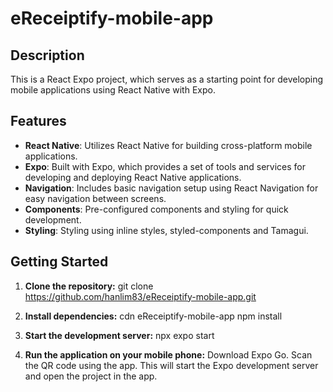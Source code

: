 # eReceiptify-mobile-app
 
## Description
This is a React Expo project, which serves as a starting point for developing mobile applications using React Native with Expo.

## Features
- **React Native**: Utilizes React Native for building cross-platform mobile applications.
- **Expo**: Built with Expo, which provides a set of tools and services for developing and deploying React Native applications.
- **Navigation**: Includes basic navigation setup using React Navigation for easy navigation between screens.
- **Components**: Pre-configured components and styling for quick development.
- **Styling**: Styling using inline styles, styled-components and Tamagui.

## Getting Started
1. **Clone the repository:**
git clone https://github.com/hanlim83/eReceiptify-mobile-app.git

2. **Install dependencies:**
cdn eReceiptify-mobile-app
npm install

3. **Start the development server:**
npx expo start

4. **Run the application on your mobile phone:**
Download Expo Go. Scan the QR code using the app. This will start the Expo development server and open the project in the app.
